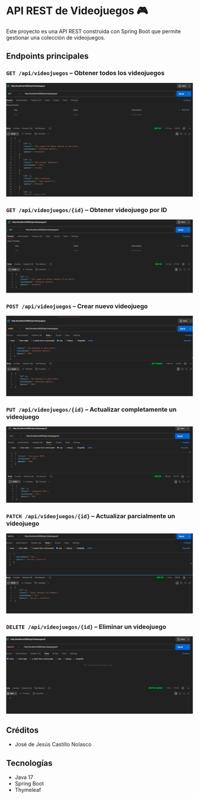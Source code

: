 # API REST de Videojuegos 🎮

Este proyecto es una API REST construida con Spring Boot que permite gestionar una colección de videojuegos.

## Endpoints principales

### `GET /api/videojuegos` – Obtener todos los videojuegos
![GET all](img/get-all.png)

### `GET /api/videojuegos/{id}` – Obtener videojuego por ID
![GET by ID](img/get-by-id.png)

### `POST /api/videojuegos` – Crear nuevo videojuego
![POST](img/post.png)

### `PUT /api/videojuegos/{id}` – Actualizar completamente un videojuego
![PUT](img/put.png)

### `PATCH /api/videojuegos/{id}` – Actualizar parcialmente un videojuego
![PATCH](img/patch.png)

### `DELETE /api/videojuegos/{id}` – Eliminar un videojuego
![DELETE](img/delete.png)

## Créditos

- José de Jesús Castillo Nolasco

## Tecnologías

- Java 17
- Spring Boot
- Thymeleaf
